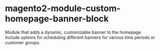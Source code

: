 # magento2-module-custom-homepage-banner-block
Module that adds a dynamic, customizable banner to the homepage. Include options for scheduling different banners for various time periods or customer groups.
